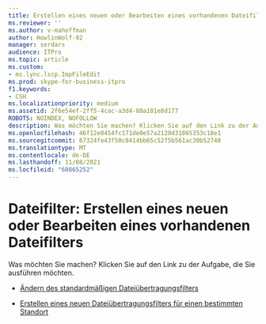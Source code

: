 ```yaml
---
title: Erstellen eines neuen oder Bearbeiten eines vorhandenen Dateifilters
ms.reviewer: ''
ms.author: v-mahoffman
author: HowlinWolf-92
manager: serdars
audience: ITPro
ms.topic: article
ms.custom:
- ms.lync.lscp.ImpFileEdit
ms.prod: skype-for-business-itpro
f1.keywords:
- CSH
ms.localizationpriority: medium
ms.assetid: 2f6e54ef-2ff5-4cac-a3d4-80a101e8d177
ROBOTS: NOINDEX, NOFOLLOW
description: Was möchten Sie machen? Klicken Sie auf den Link zu der Aufgabe, die Sie ausführen möchten.
ms.openlocfilehash: 46f12e8454fc171de0e57a2120d31865353c18e1
ms.sourcegitcommit: 67324fe43f50c8414bb65c52f5b561ac30b52748
ms.translationtype: MT
ms.contentlocale: de-DE
ms.lasthandoff: 11/08/2021
ms.locfileid: "60865252"
---
```

# <a name="file-filter-create-new-or-edit-existing"></a>Dateifilter: Erstellen eines neuen oder Bearbeiten eines vorhandenen Dateifilters

Was möchten Sie machen? Klicken Sie auf den Link zu der Aufgabe, die Sie ausführen möchten.

- [Ändern des standardmäßigen Dateiübertragungsfilters](/previous-versions/office/lync-server-2013/lync-server-2013-modify-the-default-file-transfer-filter)

- [Erstellen eines neuen Dateiübertragungsfilters für einen bestimmten Standort](/previous-versions/office/lync-server-2013/lync-server-2013-create-a-new-file-transfer-filter-for-a-specific-site)